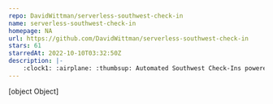 ```yaml
---
repo: DavidWittman/serverless-southwest-check-in
name: serverless-southwest-check-in
homepage: NA
url: https://github.com/DavidWittman/serverless-southwest-check-in
stars: 61
starredAt: 2022-10-10T03:32:50Z
description: |-
    :clock1: :airplane: :thumbsup: Automated Southwest Check-Ins powered by AWS Lambda and Step Functions
---
```


[object Object]
